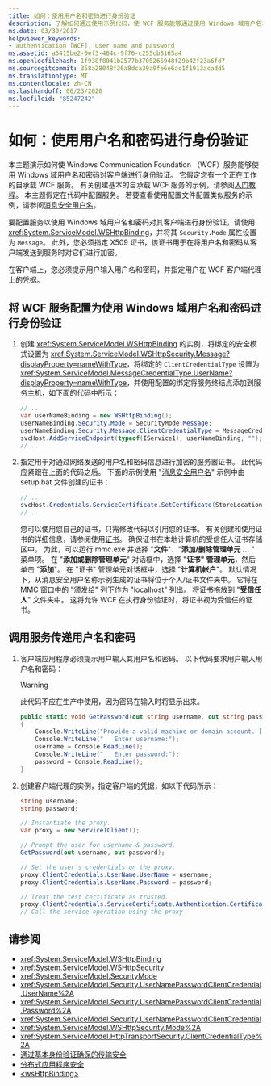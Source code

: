 ```yaml
---
title: 如何：使用用户名和密码进行身份验证
description: 了解如何通过使用示例代码，使 WCF 服务能够通过使用 Windows 域用户名和密码对客户端进行身份验证。
ms.date: 03/30/2017
helpviewer_keywords:
- authentication [WCF], user name and password
ms.assetid: a5415be2-0ef3-464c-9f76-c255cb8165a4
ms.openlocfilehash: 1f938f8041b2577b3705266948f29b42f23a6fd7
ms.sourcegitcommit: 358a28048f36a8dca39a9fe6e6ac1f1913acadd5
ms.translationtype: MT
ms.contentlocale: zh-CN
ms.lasthandoff: 06/23/2020
ms.locfileid: "85247242"
---
```

# <a name="how-to-authenticate-with-a-user-name-and-password"></a>如何：使用用户名和密码进行身份验证

本主题演示如何使 Windows Communication Foundation （WCF）服务能够使用 Windows 域用户名和密码对客户端进行身份验证。 它假定您有一个正在工作的自承载 WCF 服务。 有关创建基本的自承载 WCF 服务的示例，请参阅[入门教程](../getting-started-tutorial.md)。 本主题假定在代码中配置服务。 若要查看使用配置文件配置类似服务的示例，请参阅[消息安全用户名](../samples/message-security-user-name.md)。

要配置服务以使用 Windows 域用户名和密码对其客户端进行身份验证，请使用 <xref:System.ServiceModel.WSHttpBinding>，并将其 `Security.Mode` 属性设置为 `Message`。 此外，您必须指定 X509 证书，该证书用于在将用户名和密码从客户端发送到服务时对它们进行加密。

在客户端上，您必须提示用户输入用户名和密码，并指定用户在 WCF 客户端代理上的凭据。

## <a name="to-configure-a-wcf-service-to-authenticate-using-windows-domain-username-and-password"></a>将 WCF 服务配置为使用 Windows 域用户名和密码进行身份验证

1. 创建 <xref:System.ServiceModel.WSHttpBinding> 的实例，将绑定的安全模式设置为 <xref:System.ServiceModel.WSHttpSecurity.Message?displayProperty=nameWithType>，将绑定的 `ClientCredentialType` 设置为 <xref:System.ServiceModel.MessageCredentialType.UserName?displayProperty=nameWithType>，并使用配置的绑定将服务终结点添加到服务主机，如下面的代码中所示：

    ```csharp
    // ...
    var userNameBinding = new WSHttpBinding();
    userNameBinding.Security.Mode = SecurityMode.Message;
    userNameBinding.Security.Message.ClientCredentialType = MessageCredentialType.UserName;
    svcHost.AddServiceEndpoint(typeof(IService1), userNameBinding, "");
    // ...
    ```

2. 指定用于对通过网络发送的用户名和密码信息进行加密的服务器证书。 此代码应紧跟在上面的代码之后。 下面的示例使用 "[消息安全用户名](../samples/message-security-user-name.md)" 示例中由 setup.bat 文件创建的证书：

    ```csharp
    // ...
    svcHost.Credentials.ServiceCertificate.SetCertificate(StoreLocation.LocalMachine, StoreName.My, X509FindType.FindBySubjectName, "localhost");
    // ...
    ```

    您可以使用您自己的证书，只需修改代码以引用您的证书。 有关创建和使用证书的详细信息，请参阅使用[证书](working-with-certificates.md)。 确保证书在本地计算机的受信任人证书存储区中。 为此，可以运行 mmc.exe 并选择 "**文件**"、"**添加/删除管理单元 ...** " 菜单项。 在 "**添加或删除管理单元**" 对话框中，选择 "**证书" 管理单元**，然后单击 "**添加**"。 在 "证书" 管理单元对话框中，选择 "**计算机帐户**"。 默认情况下，从消息安全用户名称示例生成的证书将位于个人/证书文件夹中。  它将在 MMC 窗口中的 "颁发给" 列下作为 "localhost" 列出。 将证书拖放到 "**受信任人**" 文件夹中。 这将允许 WCF 在执行身份验证时，将证书视为受信任的证书。

## <a name="to-call-the-service-passing-username-and-password"></a>调用服务传递用户名和密码

1. 客户端应用程序必须提示用户输入其用户名和密码。 以下代码要求用户输入用户名和密码：

    > [!WARNING]
    > 此代码不应在生产中使用，因为密码在输入时将显示出来。

    ```csharp
    public static void GetPassword(out string username, out string password)
    {
        Console.WriteLine("Provide a valid machine or domain account. [domain\\user]");
        Console.WriteLine("   Enter username:");
        username = Console.ReadLine();
        Console.WriteLine("   Enter password:");
        password = Console.ReadLine();
    }
    ```

2. 创建客户端代理的实例，指定客户端的凭据，如以下代码所示：

    ```csharp
    string username;
    string password;

    // Instantiate the proxy.
    var proxy = new Service1Client();

    // Prompt the user for username & password.
    GetPassword(out username, out password);

    // Set the user's credentials on the proxy.
    proxy.ClientCredentials.UserName.UserName = username;
    proxy.ClientCredentials.UserName.Password = password;

    // Treat the test certificate as trusted.
    proxy.ClientCredentials.ServiceCertificate.Authentication.CertificateValidationMode = System.ServiceModel.Security.X509CertificateValidationMode.PeerOrChainTrust;
    // Call the service operation using the proxy
    ```

## <a name="see-also"></a>请参阅

- <xref:System.ServiceModel.WSHttpBinding>
- <xref:System.ServiceModel.WSHttpSecurity>
- <xref:System.ServiceModel.SecurityMode>
- <xref:System.ServiceModel.Security.UserNamePasswordClientCredential.UserName%2A>
- <xref:System.ServiceModel.Security.UserNamePasswordClientCredential.Password%2A>
- <xref:System.ServiceModel.Security.UserNamePasswordClientCredential>
- <xref:System.ServiceModel.WSHttpSecurity.Mode%2A>
- <xref:System.ServiceModel.HttpTransportSecurity.ClientCredentialType%2A>
- [通过基本身份验证确保的传输安全](transport-security-with-basic-authentication.md)
- [分布式应用程序安全](distributed-application-security.md)
- [\<wsHttpBinding>](../../configure-apps/file-schema/wcf/wshttpbinding.md)

